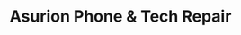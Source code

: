 ---
title: "Asurion Phone & Tech Repair"
url: /mechanicsburg/asurion-phone-and-tech-repair/
shop: mobile phone
---